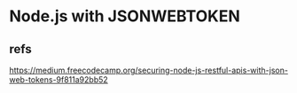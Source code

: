 # Node.js with JSONWEBTOKEN

## refs

https://medium.freecodecamp.org/securing-node-js-restful-apis-with-json-web-tokens-9f811a92bb52